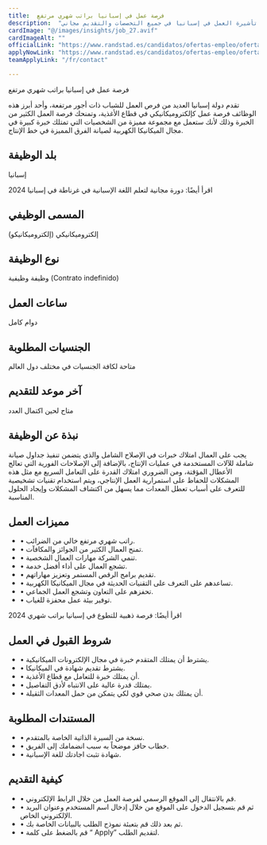 ```yaml
---
title:  فرصة عمل في إسبانيا براتب شهري مرتفع 
description:  "فرصة ذهبية للحصول علي عمل ودليل التقديم للحصول على تأشيرة العمل في إسبانيا في جميع التخصصات والتقديم مجاني" 
cardImage: "@/images/insights/job_27.avif" 
cardImageAlt: "" 
officialLink: "https://www.randstad.es/candidatos/ofertas-empleo/oferta/electromecanico-sector-alimentacion-2781566/" 
applyNowLink: "https://www.randstad.es/candidatos/ofertas-empleo/oferta/electromecanico-sector-alimentacion-2781566/" 
teamApplyLink: "/fr/contact"

---
```


فرصة عمل في إسبانيا براتب شهري مرتفع

تقدم دولة إسبانيا العديد من فرص العمل للشباب ذات أجور مرتفعة، وأحد أبرز هذه الوظائف فرصة عمل كإلكتروميكانيكي في قطاع الأغذية، وتمنحك فرصة العمل الكثير من الخبرة وذلك لأنك ستعمل مع مجموعة مميزة من الشخصيات التي تمتلك خبرة كبيرة في مجال الميكانيكا الكهربية لصيانة الفرق المميزة في خط الإنتاج.

## بلد الوظيفة

إسبانيا

اقرأ أيضًا: دورة مجانية لتعلم اللغة الإسبانية في غرناطة في إسبانيا 2024

## المسمى الوظيفي

إلكتروميكانيكي (إلكتروميكانيكو)

## نوع الوظيفة

وظيفة وظيفية (Contrato indefinido)

## ساعات العمل

دوام كامل

## الجنسيات المطلوبة

متاحة لكافة الجنسيات في مختلف دول العالم

## آخر موعد للتقديم

متاح لحين اكتمال العدد

## نبذة عن الوظيفة

يجب على العمال امتلاك خبرات في الإصلاح الشامل والذي يتضمن تنفيذ جداول صيانة شاملة للآلات المستخدمة في عمليات الإنتاج، بالإضافة إلى الإصلاحات الفورية التي تعالج الأعطال المؤقتة، ومن الضروري امتلاك القدرة على التعامل السريع مع مثل هذه المشكلات للحفاظ على استمرارية العمل الإنتاجي، ويتم استخدام تقنيات تشخيصية للتعرف على أسباب تعطل المعدات مما يسهل من اكتشاف المشكلات وإيجاد الحلول المناسبة.

## مميزات العمل

- • راتب شهري مرتفع خالي من الضرائب.
- • تمنح العمال الكثير من الجوائز والمكافآت.
- • تنمي الشركة مهارات العمال الشخصية.
- • تشجع العمال على أداء أفضل خدمة.
- • تقديم برامج الرقص المستمر وتعزيز مهاراتهم.
- • تساعدهم على التعرف على التقنيات الحديثة في مجال الميكانيكا الكهربية.
- • تحفزهم على التعاون وتشجع العمل الجماعي.
- • توفير بيئة عمل محفزة للغياب.

اقرأ أيضًا: فرصة ذهبية للتطوع في إسبانيا براتب شهري 2024

## شروط القبول في العمل

- • يشترط أن يمتلك المتقدم خبرة في مجال الإلكترونات الميكانيكية.
- • يشترط تقديم شهادة في الميكانيكا.
- • أن يمتلك خبرة للتعامل مع قطاع الأغذية.
- • يمتلك قدرة عالية على الانتباه لأدق التفاصيل.
- • أن يمتلك بدن صحي قوي لكي يتمكن من حمل المعدات الثقيلة.

## المستندات المطلوبة

- • نسخة من السيرة الذاتية الخاصة بالمتقدم.
- • خطاب حافز موضحاً به سبب انضمامك إلى الفريق.
- • شهادة تثبت اجادتك للغة الإسبانية.

## كيفية التقديم

- • قم بالانتقال إلى الموقع الرسمي لفرصة العمل من خلال الرابط الإلكتروني.
- • ثم قم بتسجيل الدخول على الموقع من خلال إدخال اسم المستخدم وعنوان البريد الإلكتروني الخاص.
- • ثم بعد ذلك قم بتعبئة نموذج الطلب بالبيانات الخاصة بك.
- • قم بالضغط على كلمة “ Apply” لتقديم الطلب.

